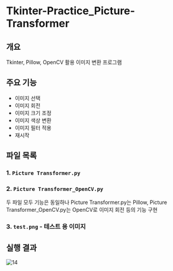 # Tkinter-Practice_Picture-Transformer

## 개요

Tkinter, Pillow, OpenCV 활용 이미지 변환 프로그램 

## 주요 기능
- 이미지 선택
- 이미지 회전
- 이미지 크기 조정
- 이미지 색상 변환
- 이미지 필터 적용
- 재시작

## 파일 목록

### 1. `Picture Transformer.py`

### 2. `Picture Transformer_OpenCV.py`

두 파일 모두 기능은 동일하나 Picture Transformer.py는 Pillow, Picture Transformer_OpenCV.py는 OpenCV로 이미지 회전 등의 기능 구현

### 3. `test.png` - 테스트 용 이미지

## 실행 결과
![14](https://github.com/user-attachments/assets/34221142-f152-4ca7-a52b-952675e72592)

